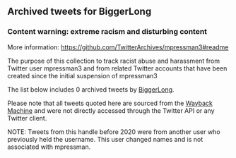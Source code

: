 ## Archived tweets for BiggerLong
### Content warning: extreme racism and disturbing content
More information: https://github.com/TwitterArchives/mpressman3#readme

The purpose of this collection to track racist abuse and harassment from Twitter user mpressman3 and from related Twitter accounts that have been created since the initial suspension of mpressman3

The list below includes 0 archived tweets by
[BiggerLong](https://twitter.com/BiggerLong).



Please note that all tweets quoted here are sourced from the
[Wayback Machine](https://web.archive.org) and were not directly accessed through the Twitter API or
any Twitter client.

NOTE: Tweets from this handle before 2020 were from another user who previously held the username. 
This user changed names and is not associated with mpressman.
